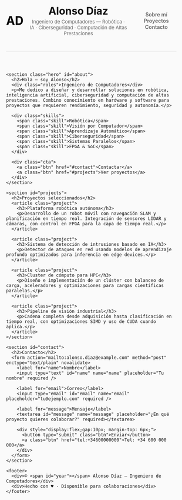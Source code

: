 <!doctype html>
<html lang="es">
<head>
  <meta charset="utf-8" />
  <meta name="viewport" content="width=device-width,initial-scale=1" />
  <title>Alonso Díaz — Portfolio</title>
  <meta name="description" content="Portfolio de Alonso Díaz — Ingeniero de Computadores. Robótica, IA, Ciberseguridad y Computación de Altas Prestaciones." />
  <link href="https://fonts.googleapis.com/css2?family=Inter:wght@300;400;600;700;800&display=swap" rel="stylesheet">
  <style>
    :root {
      --bg: #fafafa;
      --text: #111111;
      --muted: #666666;
      --accent: #000000;
      --divider: #e0e0e0;
      --btn-bg: transparent;
      --btn-hover-bg: #000000;
      --btn-hover-color: #fafafa;
    }

    * {
      box-sizing: border-box;
    }
    html, body {
      margin: 0;
      padding: 0;
      font-family: "Inter", system-ui, -apple-system, "Segoe UI", Roboto, Helvetica, Arial, sans-serif;
      background-color: var(--bg);
      color: var(--text);
      height: 100%;
    }

    .container {
      max-width: 900px;
      margin: 0 auto;
      padding: 40px 20px;
    }

    header {
      display: flex;
      justify-content: space-between;
      align-items: center;
      padding-bottom: 40px;
      border-bottom: 1px solid var(--divider);
    }

    .brand {
      display: flex;
      align-items: center;
      gap: 16px;
    }

    .logo {
      font-weight: 700;
      font-size: 32px;
      color: var(--accent);
      user-select: none;
    }

    h1 {
      margin: 0;
      font-weight: 700;
      font-size: 28px;
    }

    nav a {
      text-decoration: none;
      color: var(--muted);
      font-weight: 600;
      margin-left: 24px;
      transition: color 0.3s ease;
      font-size: 14px;
    }

    nav a:hover {
      color: var(--accent);
    }

    .hero {
      margin: 60px 0;
      max-width: 600px;
    }

    .hero h2 {
      font-weight: 700;
      font-size: 48px;
      margin-bottom: 16px;
      line-height: 1.1;
    }

    .roles {
      font-weight: 500;
      font-size: 18px;
      color: var(--muted);
      margin-bottom: 24px;
    }

    .hero p {
      font-size: 18px;
      line-height: 1.6;
      color: var(--muted);
      margin-bottom: 32px;
    }

    .skills {
      display: flex;
      flex-wrap: wrap;
      gap: 12px;
      margin-bottom: 48px;
    }

    .skill {
      font-weight: 600;
      font-size: 14px;
      color: var(--accent);
      border-bottom: 2px solid var(--accent);
      padding-bottom: 2px;
    }

    .cta {
      display: flex;
      gap: 16px;
    }

    .btn {
      cursor: pointer;
      font-weight: 700;
      font-size: 14px;
      padding: 14px 24px;
      border: none;
      background-color: var(--btn-bg);
      color: var(--accent);
      transition: background-color 0.3s ease, color 0.3s ease;
      text-decoration: none;
      display: inline-flex;
      align-items: center;
      justify-content: center;
      border-radius: 6px;
    }

    .btn:hover {
      background-color: var(--btn-hover-bg);
      color: var(--btn-hover-color);
    }

    #projects {
      margin-bottom: 60px;
    }

    #projects h2 {
      font-weight: 700;
      font-size: 32px;
      margin-bottom: 24px;
      color: var(--text);
    }

    .project {
      margin-bottom: 40px;
    }

    .project h3 {
      font-weight: 700;
      font-size: 20px;
      margin-bottom: 8px;
      color: var(--text);
    }

    .project p {
      font-size: 16px;
      color: var(--muted);
      line-height: 1.5;
      margin: 0;
    }

    #contact {
      margin-bottom: 60px;
    }

    #contact h2 {
      font-weight: 700;
      font-size: 32px;
      margin-bottom: 24px;
      color: var(--text);
    }

    form {
      display: grid;
      gap: 16px;
      max-width: 600px;
    }

    label {
      font-weight: 600;
      font-size: 14px;
      color: var(--text);
    }

    input, textarea {
      background: transparent;
      border: 1px solid var(--divider);
      padding: 12px;
      border-radius: 6px;
      font-size: 16px;
      color: var(--text);
      font-family: inherit;
      resize: vertical;
      transition: border-color 0.3s ease;
    }

    input:focus, textarea:focus {
      outline: none;
      border-color: var(--accent);
    }

    textarea {
      min-height: 120px;
    }

    footer {
      border-top: 1px solid var(--divider);
      padding: 24px 0;
      font-size: 14px;
      color: var(--muted);
      display: flex;
      justify-content: space-between;
      flex-wrap: wrap;
      gap: 12px;
    }

    /* Responsive */

    @media (max-width: 768px) {
      header {
        flex-direction: column;
        align-items: flex-start;
      }
      nav {
        margin-top: 20px;
      }
      nav a {
        margin-left: 0;
        margin-right: 24px;
        font-size: 16px;
      }
      .hero h2 {
        font-size: 36px;
      }
      .btn {
        padding: 12px 20px;
        font-size: 16px;
      }
    }
  </style>
</head>
<body>
  <div class="container">
    <header>
      <div class="brand">
        <div class="logo">AD</div>
        <div>
          <h1>Alonso Díaz</h1>
          <div style="color:var(--muted);font-size:13px; margin-top:4px;">
            Ingeniero de Computadores — Robótica · IA · Ciberseguridad · Computación de Altas Prestaciones
          </div>
        </div>
      </div>
      <nav>
        <a href="#about">Sobre mí</a>
        <a href="#projects">Proyectos</a>
        <a href="#contact">Contacto</a>
      </nav>
    </header>

    <section class="hero" id="about">
      <h2>Hola — soy Alonso</h2>
      <div class="roles">Ingeniero de Computadores</div>
      <p>Me dedico a diseñar y desarrollar soluciones en robótica, inteligencia artificial, ciberseguridad y computación de altas prestaciones. Combino conocimiento en hardware y software para proyectos que requieren rendimiento, seguridad y autonomía.</p>

      <div class="skills">
        <span class="skill">Robótica</span>
        <span class="skill">Visión por Computador</span>
        <span class="skill">Aprendizaje Automático</span>
        <span class="skill">Ciberseguridad</span>
        <span class="skill">Sistemas Paralelos</span>
        <span class="skill">FPGA & SoC</span>
      </div>

      <div class="cta">
        <a class="btn" href="#contact">Contactar</a>
        <a class="btn" href="#projects">Ver proyectos</a>
      </div>
    </section>

    <section id="projects">
      <h2>Proyectos seleccionados</h2>
      <article class="project">
        <h3>Plataforma robótica autónoma</h3>
        <p>Desarrollo de un robot móvil con navegación SLAM y planificación en tiempo real. Integración de sensores LIDAR y cámaras, con control en FPGA para la capa de tiempo real.</p>
      </article>

      <article class="project">
        <h3>Sistema de detección de intrusiones basado en IA</h3>
        <p>Detector de ataques en red usando modelos de aprendizaje profundo optimizados para inferencia en edge devices.</p>
      </article>

      <article class="project">
        <h3>Cluster de cómputo para HPC</h3>
        <p>Diseño e implementación de un clúster con balanceo de carga, aceleradores y optimizaciones para cargas científicas paralelas.</p>
      </article>

      <article class="project">
        <h3>Pipeline de visión industrial</h3>
        <p>Cadena completa desde adquisición hasta clasificación en tiempo real, con optimizaciones SIMD y uso de CUDA cuando aplica.</p>
      </article>
    </section>

    <section id="contact">
      <h2>Contacto</h2>
      <form action="mailto:alonso.diaz@example.com" method="post" enctype="text/plain" novalidate>
        <label for="name">Nombre</label>
        <input type="text" id="name" name="name" placeholder="Tu nombre" required />

        <label for="email">Correo</label>
        <input type="email" id="email" name="email" placeholder="tu@ejemplo.com" required />

        <label for="message">Mensaje</label>
        <textarea id="message" name="message" placeholder="¿En qué proyecto quieres colaborar?" required></textarea>

        <div style="display:flex;gap:10px; margin-top: 6px;">
          <button type="submit" class="btn">Enviar</button>
          <a class="btn" href="tel:+34600000000">Tel: +34 600 000 000</a>
        </div>
      </form>
    </section>

    <footer>
      <div>© <span id="year"></span> Alonso Díaz — Ingeniero de Computadores</div>
      <div>Hecho con ♥ · Disponible para colaboraciones</div>
    </footer>
  </div>

  <script>
    document.getElementById('year').textContent = new Date().getFullYear();
  </script>
</body>
</html>
